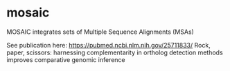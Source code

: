 mosaic
======

MOSAIC integrates sets of Multiple Sequence Alignments (MSAs)

See publication here: https://pubmed.ncbi.nlm.nih.gov/25711833/
Rock, paper, scissors: harnessing complementarity in ortholog detection methods improves comparative genomic inference
